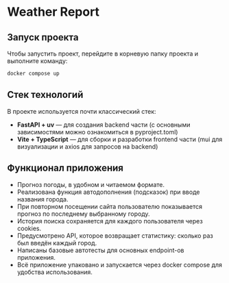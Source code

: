 # Weather Report
## Запуск проекта
Чтобы запустить проект, перейдите в корневую папку проекта и выполните команду:
```bash
docker compose up
```
## Стек технологий
В проекте используется почти классический стек:
- **FastAPI + uv** — для создания backend части (с основными зависимостями можно ознакомиться в pyproject.toml)
- **Vite + TypeScript** — для сборки и разработки frontend части (mui для визуализации и axios для запросов на backend)
## Функционал приложения
- Прогноз погоды, в удобном и читаемом формате.
- Реализована функция автодополнения (подсказок) при вводе названия города.
- При повторном посещении сайта пользователю показывается прогноз по последнему выбранному городу.
- История поиска сохраняется для каждого пользователя через cookies.
- Предусмотрено API, которое возвращает статистику: сколько раз был введён каждый город.
- Написаны базовые автотесты для основных endpoint-ов приложения.
- Всё приложение упаковано и запускается через docker compose для удобства использования.
